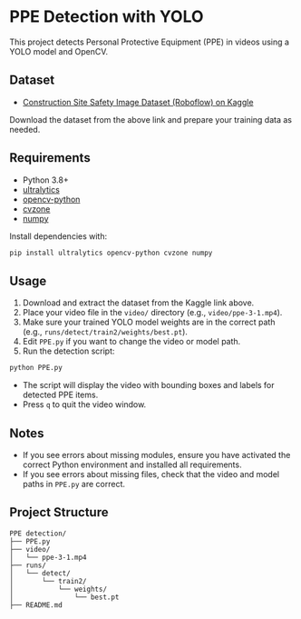 # PPE Detection with YOLO

This project detects Personal Protective Equipment (PPE) in videos using a YOLO model and OpenCV.

## Dataset

- [Construction Site Safety Image Dataset (Roboflow) on Kaggle](https://www.kaggle.com/datasets/snehilsanyal/construction-site-safety-image-dataset-roboflow)

Download the dataset from the above link and prepare your training data as needed.

## Requirements

- Python 3.8+
- [ultralytics](https://pypi.org/project/ultralytics/)
- [opencv-python](https://pypi.org/project/opencv-python/)
- [cvzone](https://pypi.org/project/cvzone/)
- [numpy](https://pypi.org/project/numpy/)

Install dependencies with:
```bash
pip install ultralytics opencv-python cvzone numpy
```

## Usage

1. Download and extract the dataset from the Kaggle link above.
2. Place your video file in the `video/` directory (e.g., `video/ppe-3-1.mp4`).
3. Make sure your trained YOLO model weights are in the correct path (e.g., `runs/detect/train2/weights/best.pt`).
4. Edit `PPE.py` if you want to change the video or model path.
5. Run the detection script:
```bash
python PPE.py
```

- The script will display the video with bounding boxes and labels for detected PPE items.
- Press `q` to quit the video window.

## Notes
- If you see errors about missing modules, ensure you have activated the correct Python environment and installed all requirements.
- If you see errors about missing files, check that the video and model paths in `PPE.py` are correct.

## Project Structure
```
PPE detection/
├── PPE.py
├── video/
│   └── ppe-3-1.mp4
├── runs/
│   └── detect/
│       └── train2/
│           └── weights/
│               └── best.pt
├── README.md
```

